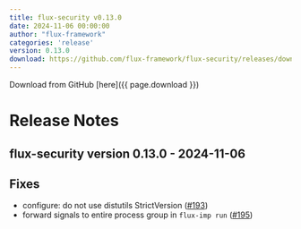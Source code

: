 ```yaml
---
title: flux-security v0.13.0
date: 2024-11-06 00:00:00
author: "flux-framework"
categories: 'release'
version: 0.13.0
download: https://github.com/flux-framework/flux-security/releases/download/v0.13.0/flux-security-0.13.0.tar.gz
---
```


Download from GitHub [here]({{ page.download }})

# Release Notes

flux-security version 0.13.0 - 2024-11-06
-----------------------------------------

## Fixes
 * configure: do not use distutils StrictVersion ([#193](https://github.com/flux-framework/flux-security/issues/193))
 * forward signals to entire process group in `flux-imp run` ([#195](https://github.com/flux-framework/flux-security/issues/195))
